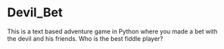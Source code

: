 # Devil_Bet
This is a text based adventure game in Python where you made a bet with the devil and his friends.
Who is the best fiddle player?
